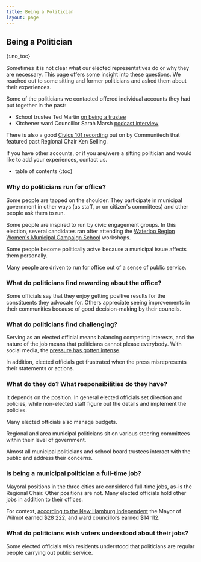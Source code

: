 ```yaml
---
title: Being a Politician
layout: page
---
```


Being a Politician
----------------------
{:.no_toc}

Sometimes it is not clear what our elected representatives do or why
they are necessary. This page offers some insight into these
questions. We reached out to some sitting and former politicians and
asked them about their experiences.

Some of the politicians we contacted offered individual accounts they
had put together in the past:

- School trustee Ted Martin [on being a
  trustee](./ted-martin-on-being-a-trustee)
- Kitchener ward Councillor Sarah Marsh [podcast
  interview](https://soundcloud.com/theglobalshuffle/city-councillor-sarah-marsh-learnings-in-the-nonpartisan-level-of-govt)

There is also a good [Civics 101
recording](https://soundcloud.com/user-216833142/communitech-summer-school-civics-101) put on by 
Communitech that featured past Regional Chair Ken Seiling. 

If you have other accounts, or if you are/were a sitting politician
and would like to add your experiences, contact us.

* table of contents
{:toc}

### Why do politicians run for office?

Some people are tapped on the shoulder. They participate in municipal
government in other ways (as staff, or on citizen's committees) and
other people ask them to run.

Some people are inspired to run by civic engagement groups. In this
election, several candidates ran after attending the [Waterloo Region
Women's Municipal Campaign School](https://learnhowtorun.com)
workshops.

Some people become politically actve because a municipal issue affects
them personally.

Many people are driven to run for office out of a sense of public
service.

### What do politicians find rewarding about the office?

Some officials say that they enjoy getting positive results for the
constituents they advocate for. Others appreciate seeing improvements
in their communities because of good decision-making by their
councils. 


### What do politicians find challenging?

Serving as an elected official means balancing competing interests,
and the nature of the job means that politicians cannot please
everybody. With social media, the [pressure has gotten
intense](https://www.cbc.ca/news/canada/kitchener-waterloo/waterloo-region-kitchener-cambridge-municipal-election-campaign-1.6559468).

In addition, elected officials get frustrated when the press
misrepresents their statements or actions. 

### What do they do? What responsibilities do they have?

It depends on the position. In general elected officials set direction
and policies, while non-elected staff figure out the details and
implement the policies. 

Many elected officials also manage budgets. 

Regional and area municipal politicians sit on various steering
committees within their level of government.

Almost all municipal politicians and school board trustees interact
with the public and address their concerns. 

### Is being a municipal politician a full-time job?

Mayoral positions in the three cities are considered full-time jobs,
as-is the Regional Chair. Other positions are not. Many elected
officials hold other jobs in addition to their offices. 

For context, [according to the New Hamburg
Independent](https://www.newhamburgindependent.ca/news-story/7767503-wilmot-increases-council-salaries-to-keep-them-the-same) 
the Mayor of Wilmot earned $28 222, and ward councillors earned $14 112.

### What do politicians wish voters understood about their jobs?

Some elected officials wish residents understood that politicians are
regular people carrying out public service. 
